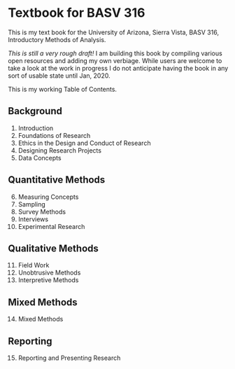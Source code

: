 # Textbook for BASV 316

This is my text book for the University of Arizona, Sierra Vista, BASV 316, Introductory Methods of Analysis. 

*This is still a very rough draft!* I am building this book by compiling various open resources and adding my own verbiage. While users are welcome to take a look at the work in progress I do not anticipate having the book in any sort of usable state until Jan, 2020.

This is my working Table of Contents.

## Background

1. Introduction
2. Foundations of Research
3. Ethics in the Design and Conduct of Research
4. Designing Research Projects
5. Data Concepts

## Quantitative Methods

6. Measuring Concepts
7. Sampling
8. Survey Methods
9. Interviews
10. Experimental Research 

## Qualitative Methods

11. Field Work
12. Unobtrusive Methods
13. Interpretive Methods

## Mixed Methods

14. Mixed Methods

## Reporting

15. Reporting and Presenting Research
